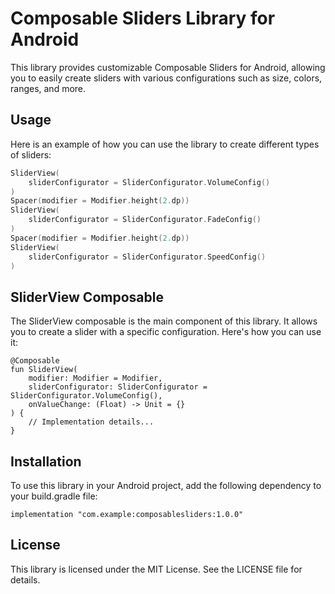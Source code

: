 
# Composable Sliders Library for Android

This library provides customizable Composable Sliders for Android, allowing you to easily create sliders with various configurations such as size, colors, ranges, and more.

## Usage

Here is an example of how you can use the library to create different types of sliders:

```kotlin
SliderView(
    sliderConfigurator = SliderConfigurator.VolumeConfig()
)
Spacer(modifier = Modifier.height(2.dp))
SliderView(
    sliderConfigurator = SliderConfigurator.FadeConfig()
)
Spacer(modifier = Modifier.height(2.dp))
SliderView(
    sliderConfigurator = SliderConfigurator.SpeedConfig()
)
```

## SliderView Composable

The SliderView composable is the main component of this library. It allows you to create a slider with a specific configuration. Here's how you can use it:

```
@Composable
fun SliderView(
    modifier: Modifier = Modifier,
    sliderConfigurator: SliderConfigurator = SliderConfigurator.VolumeConfig(),
    onValueChange: (Float) -> Unit = {}
) {
    // Implementation details...
}
```

## Installation

To use this library in your Android project, add the following dependency to your build.gradle file:

```
implementation "com.example:composablesliders:1.0.0"
```

## License
This library is licensed under the MIT License. See the LICENSE file for details.
